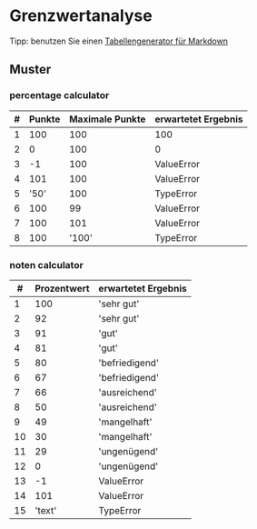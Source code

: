 # Grenzwertanalyse

Tipp: benutzen Sie einen [Tabellengenerator für Markdown](https://www.tablesgenerator.com/markdown_tables)

## Muster

### percentage calculator

| #   | Punkte | Maximale Punkte | erwartetet Ergebnis |
| --- | ------ | --------------- | ------------------- |
| 1   | 100    | 100             | 100                 |
| 2   | 0      | 100             | 0                   |
| 3   | -1     | 100             | ValueError          |
| 4   | 101    | 100             | ValueError          |
| 5   | '50'   | 100             | TypeError           |
| 6   | 100    | 99              | ValueError          |
| 7   | 100    | 101             | ValueError          |
| 8   | 100    | '100'           | TypeError           |

### noten calculator

| #   | Prozentwert | erwartetet Ergebnis |
| --- | ----------- | ------------------- |
| 1   | 100         | 'sehr gut'          |
| 2   | 92          | 'sehr gut'          |
| 3   | 91          | 'gut'               |
| 4   | 81          | 'gut'               |
| 5   | 80          | 'befriedigend'      |
| 6   | 67          | 'befriedigend'      |
| 7   | 66          | 'ausreichend'       |
| 8   | 50          | 'ausreichend'       |
| 9   | 49          | 'mangelhaft'        |
| 10  | 30          | 'mangelhaft'        |
| 11  | 29          | 'ungenügend'        |
| 12  | 0           | 'ungenügend'        |
| 13  | -1          | ValueError          |
| 14  | 101         | ValueError          |
| 15  | 'text'      | TypeError           |
